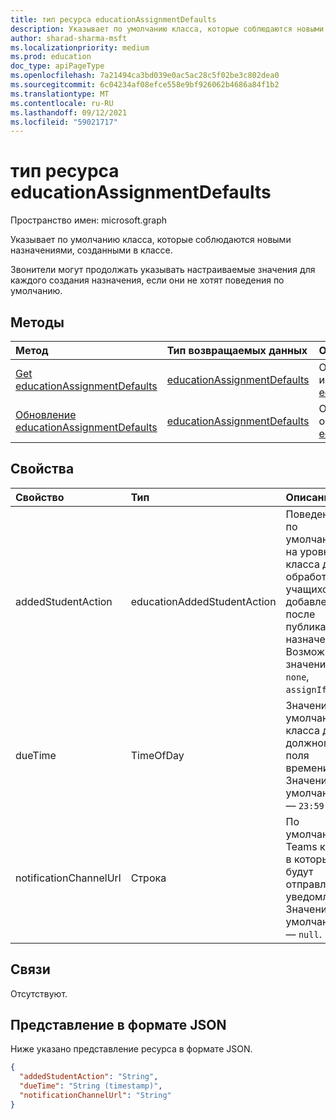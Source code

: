 ```yaml
---
title: тип ресурса educationAssignmentDefaults
description: Указывает по умолчанию класса, которые соблюдаются новыми назначениями, созданными в классе.
author: sharad-sharma-msft
ms.localizationpriority: medium
ms.prod: education
doc_type: apiPageType
ms.openlocfilehash: 7a21494ca3bd039e0ac5ac28c5f02be3c802dea0
ms.sourcegitcommit: 6c04234af08efce558e9bf926062b4686a84f1b2
ms.translationtype: MT
ms.contentlocale: ru-RU
ms.lasthandoff: 09/12/2021
ms.locfileid: "59021717"
---
```

# <a name="educationassignmentdefaults-resource-type"></a>тип ресурса educationAssignmentDefaults

Пространство имен: microsoft.graph

Указывает по умолчанию класса, которые соблюдаются новыми назначениями, созданными в классе. 

Звонители могут продолжать указывать настраиваемые значения для каждого создания назначения, если они не хотят поведения по умолчанию.

## <a name="methods"></a>Методы
|Метод|Тип возвращаемых данных|Описание|
|:---|:---|:---|
|[Get educationAssignmentDefaults](../api/educationassignmentdefaults-get.md)|[educationAssignmentDefaults](../resources/educationassignmentdefaults.md)|Ознакомьтесь с свойствами и отношениями объекта [educationAssignmentDefaults.](../resources/educationassignmentdefaults.md)|
|[Обновление educationAssignmentDefaults](../api/educationassignmentdefaults-update.md)|[educationAssignmentDefaults](../resources/educationassignmentdefaults.md)|Обновление свойств объекта [educationAssignmentDefaults.](../resources/educationassignmentdefaults.md)|

## <a name="properties"></a>Свойства
|Свойство|Тип|Описание|
|:---|:---|:---|
|addedStudentAction|educationAddedStudentAction|Поведение по умолчанию на уровне класса для обработки учащихся, добавленных после публикации назначения. Возможные значения: `none`, `assignIfOpen`.|
|dueTime|TimeOfDay|Значение по умолчанию класса для должного поля времени. Значение по умолчанию — `23:59:00`.|
|notificationChannelUrl|Строка|По умолчанию Teams канал, в который будут отправлены уведомления. Значение по умолчанию — `null`.|

## <a name="relationships"></a>Связи
Отсутствуют.

## <a name="json-representation"></a>Представление в формате JSON
Ниже указано представление ресурса в формате JSON.
<!-- {
  "blockType": "resource",
  "keyProperty": "id",
  "@odata.type": "microsoft.graph.educationAssignmentDefaults",
  "openType": false
}
-->
``` json
{
  "addedStudentAction": "String",
  "dueTime": "String (timestamp)",
  "notificationChannelUrl": "String"
}
```

